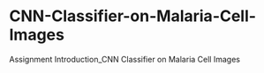 # CNN-Classifier-on-Malaria-Cell-Images
Assignment Introduction_CNN Classifier on Malaria Cell Images

